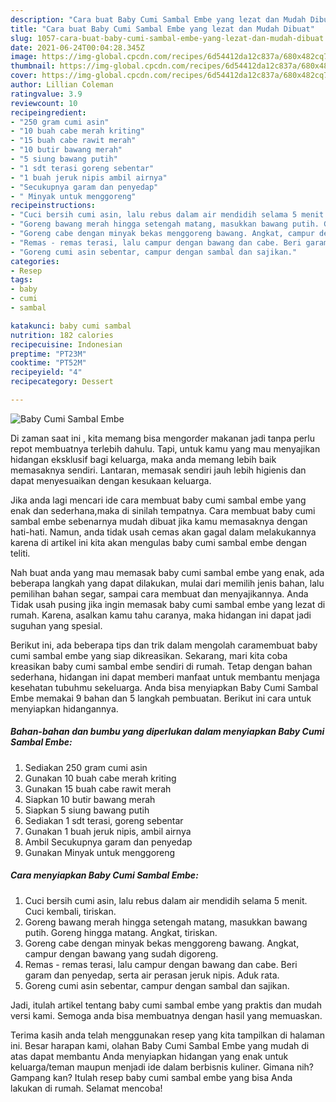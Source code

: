```yaml
---
description: "Cara buat Baby Cumi Sambal Embe yang lezat dan Mudah Dibuat"
title: "Cara buat Baby Cumi Sambal Embe yang lezat dan Mudah Dibuat"
slug: 1057-cara-buat-baby-cumi-sambal-embe-yang-lezat-dan-mudah-dibuat
date: 2021-06-24T00:04:28.345Z
image: https://img-global.cpcdn.com/recipes/6d54412da12c837a/680x482cq70/baby-cumi-sambal-embe-foto-resep-utama.jpg
thumbnail: https://img-global.cpcdn.com/recipes/6d54412da12c837a/680x482cq70/baby-cumi-sambal-embe-foto-resep-utama.jpg
cover: https://img-global.cpcdn.com/recipes/6d54412da12c837a/680x482cq70/baby-cumi-sambal-embe-foto-resep-utama.jpg
author: Lillian Coleman
ratingvalue: 3.9
reviewcount: 10
recipeingredient:
- "250 gram cumi asin"
- "10 buah cabe merah kriting"
- "15 buah cabe rawit merah"
- "10 butir bawang merah"
- "5 siung bawang putih"
- "1 sdt terasi goreng sebentar"
- "1 buah jeruk nipis ambil airnya"
- "Secukupnya garam dan penyedap"
- " Minyak untuk menggoreng"
recipeinstructions:
- "Cuci bersih cumi asin, lalu rebus dalam air mendidih selama 5 menit. Cuci kembali, tiriskan."
- "Goreng bawang merah hingga setengah matang, masukkan bawang putih. Goreng hingga matang. Angkat, tiriskan."
- "Goreng cabe dengan minyak bekas menggoreng bawang. Angkat, campur dengan bawang yang sudah digoreng."
- "Remas - remas terasi, lalu campur dengan bawang dan cabe. Beri garam dan penyedap, serta air perasan jeruk nipis. Aduk rata."
- "Goreng cumi asin sebentar, campur dengan sambal dan sajikan."
categories:
- Resep
tags:
- baby
- cumi
- sambal

katakunci: baby cumi sambal 
nutrition: 182 calories
recipecuisine: Indonesian
preptime: "PT23M"
cooktime: "PT52M"
recipeyield: "4"
recipecategory: Dessert

---
```



![Baby Cumi Sambal Embe](https://img-global.cpcdn.com/recipes/6d54412da12c837a/680x482cq70/baby-cumi-sambal-embe-foto-resep-utama.jpg)

Di zaman  saat ini , kita memang bisa mengorder makanan jadi tanpa perlu repot membuatnya terlebih dahulu. Tapi, untuk kamu yang mau menyajikan hidangan eksklusif bagi keluarga, maka anda memang lebih baik memasaknya sendiri. Lantaran, memasak sendiri jauh lebih higienis dan dapat menyesuaikan dengan kesukaan keluarga.

Jika anda lagi mencari ide cara membuat baby cumi sambal embe yang enak dan sederhana,maka di sinilah tempatnya. Cara membuat baby cumi sambal embe  sebenarnya mudah dibuat jika kamu memasaknya dengan hati-hati. Namun, anda tidak usah cemas akan gagal dalam melakukannya 
karena di artikel ini kita akan mengulas baby cumi sambal embe dengan teliti.  



Nah buat anda yang mau memasak baby cumi sambal embe yang enak, ada beberapa langkah yang dapat dilakukan, mulai dari memilih jenis bahan, lalu pemilihan bahan segar, sampai cara membuat dan menyajikannya. Anda Tidak usah pusing jika ingin memasak baby cumi sambal embe yang lezat di rumah. Karena, asalkan kamu  tahu caranya, maka hidangan ini dapat jadi suguhan yang spesial.

Berikut ini, ada beberapa tips dan trik dalam mengolah caramembuat baby cumi sambal embe yang siap dikreasikan. Sekarang, mari kita coba kreasikan baby cumi sambal embe sendiri di rumah. Tetap dengan bahan sederhana, hidangan ini dapat memberi manfaat untuk membantu menjaga kesehatan tubuhmu sekeluarga. Anda bisa menyiapkan Baby Cumi Sambal Embe memakai 9 bahan dan 5 langkah pembuatan. Berikut ini cara untuk menyiapkan hidangannya.

<!--inarticleads1-->

##### Bahan-bahan dan bumbu yang diperlukan dalam menyiapkan Baby Cumi Sambal Embe:

1. Sediakan 250 gram cumi asin
1. Gunakan 10 buah cabe merah kriting
1. Gunakan 15 buah cabe rawit merah
1. Siapkan 10 butir bawang merah
1. Siapkan 5 siung bawang putih
1. Sediakan 1 sdt terasi, goreng sebentar
1. Gunakan 1 buah jeruk nipis, ambil airnya
1. Ambil Secukupnya garam dan penyedap
1. Gunakan  Minyak untuk menggoreng




<!--inarticleads2-->

##### Cara menyiapkan Baby Cumi Sambal Embe:

1. Cuci bersih cumi asin, lalu rebus dalam air mendidih selama 5 menit. Cuci kembali, tiriskan.
1. Goreng bawang merah hingga setengah matang, masukkan bawang putih. Goreng hingga matang. Angkat, tiriskan.
1. Goreng cabe dengan minyak bekas menggoreng bawang. Angkat, campur dengan bawang yang sudah digoreng.
1. Remas - remas terasi, lalu campur dengan bawang dan cabe. Beri garam dan penyedap, serta air perasan jeruk nipis. Aduk rata.
1. Goreng cumi asin sebentar, campur dengan sambal dan sajikan.




Jadi, itulah artikel tentang  baby cumi sambal embe  yang praktis dan mudah versi kami. Semoga anda bisa membuatnya dengan hasil yang memuaskan. 

Terima kasih anda telah menggunakan resep yang kita tampilkan di halaman ini. Besar harapan kami, olahan  Baby Cumi Sambal Embe yang mudah di atas dapat membantu Anda menyiapkan hidangan yang enak untuk keluarga/teman maupun menjadi ide dalam berbisnis kuliner. Gimana nih? Gampang kan? Itulah resep baby cumi sambal embe yang bisa Anda lakukan di rumah. Selamat mencoba!

